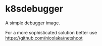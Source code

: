 # k8sdebugger

A simple debugger image.

For a more sophisticated solution better use https://github.com/nicolaka/netshoot

